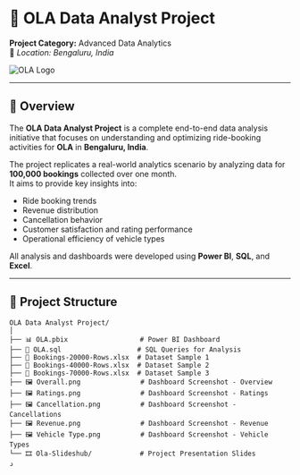 # 🚗 OLA Data Analyst Project  
**Project Category:** Advanced Data Analytics  
📍 *Location: Bengaluru, India*  

![OLA Logo](https://upload.wikimedia.org/wikipedia/commons/2/2d/OLA_Cabs_logo.svg)

---

## 🧠 Overview  
The **OLA Data Analyst Project** is a complete end-to-end data analysis initiative that focuses on understanding and optimizing ride-booking activities for **OLA** in **Bengaluru, India**.  

The project replicates a real-world analytics scenario by analyzing data for **100,000 bookings** collected over one month.  
It aims to provide key insights into:
- Ride booking trends  
- Revenue distribution  
- Cancellation behavior  
- Customer satisfaction and rating performance  
- Operational efficiency of vehicle types  

All analysis and dashboards were developed using **Power BI**, **SQL**, and **Excel**.

---

## 📂 Project Structure  

```plaintext
OLA Data Analyst Project/
│
├── 📊 OLA.pbix                  # Power BI Dashboard
├── 🧮 OLA.sql                   # SQL Queries for Analysis
├── 📘 Bookings-20000-Rows.xlsx  # Dataset Sample 1
├── 📘 Bookings-40000-Rows.xlsx  # Dataset Sample 2
├── 📘 Bookings-70000-Rows.xlsx  # Dataset Sample 3
├── 🖼️ Overall.png               # Dashboard Screenshot - Overview
├── 🖼️ Ratings.png               # Dashboard Screenshot - Ratings
├── 🖼️ Cancellation.png          # Dashboard Screenshot - Cancellations
├── 🖼️ Revenue.png               # Dashboard Screenshot - Revenue
├── 🖼️ Vehicle Type.png          # Dashboard Screenshot - Vehicle Types
└── 🎞️ Ola-Slideshub/            # Project Presentation Slides
د

